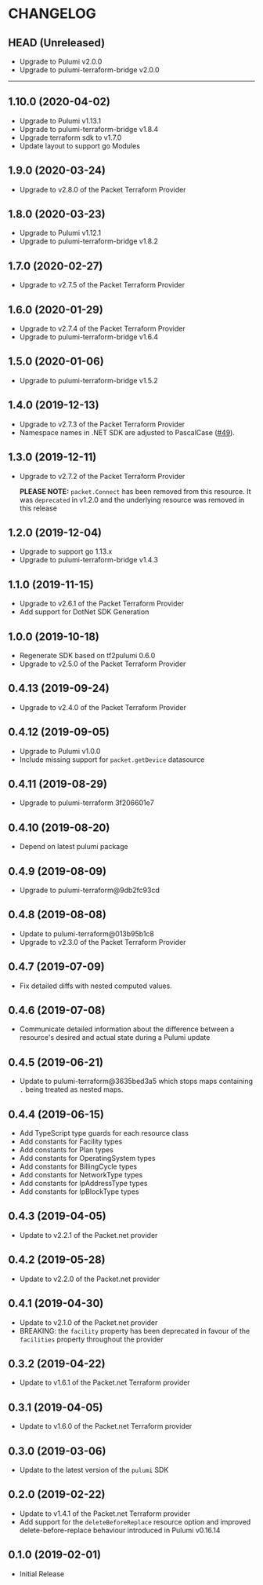 CHANGELOG
=========

## HEAD (Unreleased)
* Upgrade to Pulumi v2.0.0
* Upgrade to pulumi-terraform-bridge v2.0.0

---

## 1.10.0 (2020-04-02)
* Upgrade to Pulumi v1.13.1
* Upgrade to pulumi-terraform-bridge v1.8.4
* Upgrade terraform sdk to v1.7.0
* Update layout to support go Modules

## 1.9.0 (2020-03-24)
* Upgrade to v2.8.0 of the Packet Terraform Provider

## 1.8.0 (2020-03-23)
* Upgrade to Pulumi v1.12.1
* Upgrade to pulumi-terraform-bridge v1.8.2

## 1.7.0 (2020-02-27)
* Upgrade to v2.7.5 of the Packet Terraform Provider

## 1.6.0 (2020-01-29)
* Upgrade to v2.7.4 of the Packet Terraform Provider
* Upgrade to pulumi-terraform-bridge v1.6.4

## 1.5.0 (2020-01-06)
* Upgrade to pulumi-terraform-bridge v1.5.2

## 1.4.0 (2019-12-13)
* Upgrade to v2.7.3 of the Packet Terraform Provider
* Namespace names in .NET SDK are adjusted to PascalCase
([#49](https://github.com/pulumi/pulumi-packet/pull/49)).

## 1.3.0 (2019-12-11)
* Upgrade to v2.7.2 of the Packet Terraform Provider

  **PLEASE NOTE:**
  `packet.Connect` has been removed from this resource. It was `deprecated` in
  v1.2.0 and the underlying resource was removed in this release

## 1.2.0 (2019-12-04)
* Upgrade to support go 1.13.x
* Upgrade to pulumi-terraform-bridge v1.4.3

## 1.1.0 (2019-11-15)
* Upgrade to v2.6.1 of the Packet Terraform Provider
* Add support for DotNet SDK Generation

## 1.0.0 (2019-10-18)
* Regenerate SDK based on tf2pulumi 0.6.0
* Upgrade to v2.5.0 of the Packet Terraform Provider

## 0.4.13 (2019-09-24)
* Upgrade to v2.4.0 of the Packet Terraform Provider

## 0.4.12 (2019-09-05)
* Upgrade to Pulumi v1.0.0
* Include missing support for `packet.getDevice` datasource

## 0.4.11 (2019-08-29)
* Upgrade to pulumi-terraform 3f206601e7

## 0.4.10 (2019-08-20)
* Depend on latest pulumi package

## 0.4.9 (2019-08-09)
* Upgrade to pulumi-terraform@9db2fc93cd

## 0.4.8 (2019-08-08)
* Update to pulumi-terraform@013b95b1c8
* Upgrade to v2.3.0 of the Packet Terraform Provider

## 0.4.7 (2019-07-09)
* Fix detailed diffs with nested computed values.

## 0.4.6 (2019-07-08)
* Communicate detailed information about the difference between a resource's desired and actual state during a Pulumi update

## 0.4.5 (2019-06-21)
* Update to pulumi-terraform@3635bed3a5 which stops maps containing `.` being treated as nested maps.

## 0.4.4 (2019-06-15)
* Add TypeScript type guards for each resource class
* Add constants for Facility types
* Add constants for Plan types
* Add constants for OperatingSystem types
* Add constants for BillingCycle types
* Add constants for NetworkType types
* Add constants for IpAddressType types
* Add constants for IpBlockType types

## 0.4.3 (2019-04-05)
* Update to v2.2.1 of the Packet.net provider

## 0.4.2 (2019-05-28)
* Update to v2.2.0 of the Packet.net provider

## 0.4.1 (2019-04-30)
* Update to v2.1.0 of the Packet.net provider
* BREAKING: the `facility` property has been deprecated in favour of the `facilities` property throughout the provider

## 0.3.2 (2019-04-22)
* Update to v1.6.1 of the Packet.net Terraform provider

## 0.3.1 (2019-04-05)
* Update to v1.6.0 of the Packet.net Terraform provider

## 0.3.0 (2019-03-06)
* Update to the latest version of the `pulumi` SDK

## 0.2.0 (2019-02-22)
* Update to v1.4.1 of the Packet.net Terraform provider
* Add support for the `deleteBeforeReplace` resource option and improved delete-before-replace behaviour introduced in Pulumi v0.16.14

## 0.1.0 (2019-02-01)
* Initial Release

